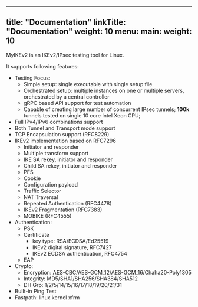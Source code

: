 
---
title: "Documentation"
linkTitle: "Documentation"
weight: 10
menu:
  main:
    weight: 10
---


MyIKEv2 is an IKEv2/IPsec testing tool for Linux.

It supports following features:

- Testing Focus:
    - Simple setup: single executable with single setup file
    - Orchestrated setup: multiple instances on one or multiple servers, orchestrated by a central controller
    - gRPC based API support for test automation
    - Capable of creating large number of concurrent IPsec tunnels; **100k** tunnels tested on single 10 core Intel Xeon CPU; 
- Full IPv4/IPv6 combinations support
- Both Tunnel and Transport mode support
- TCP Encapsulation support (RFC8229)
- IKEv2 implementation based on RFC7296    
    - Initiator and responder
    - Multiple transform support
    - IKE SA rekey, initiator and responder
    - Child SA rekey, initiator and responder
    - PFS
    - Cookie
    - Configuration payload
    - Traffic Selector
    - NAT Traversal
    - Repeated Authentication (RFC4478)
    - IKEv2 Fragmentation (RFC7383)
    - MOBIKE (RFC4555)
- Authentication:      
    - PSK
    - Certificate                
      - key type: RSA/ECDSA/Ed25519
      - IKEv2 digital signature, RFC7427 
      - IKEv2 ECDSA authentication, RFC4754 
    - EAP
- Crypto:
    - Encryption: AES-CBC/AES-GCM_12/AES-GCM_16/Chaha20-Poly1305
    - Integrity: MD5/SHA1/SHA256/SHA384/SHA512
    - DH Grp: 1/2/5/14/15/16/17/18/19/20/21/31    
- Built-in Ping Test
- Fastpath: linux kernel xfrm

